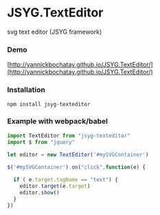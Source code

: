 # JSYG.TextEditor
svg text editor (JSYG framework)

### Demo
[http://yannickbochatay.github.io/JSYG.TextEditor/](http://yannickbochatay.github.io/JSYG.TextEditor/)

### Installation
```shell
npm install jsyg-texteditor
```

### Example with webpack/babel
```javascript
import TextEditor from "jsyg-texteditor"
import $ from "jquery"

let editor = new TextEditor('#mySVGContainer')
           
$('#mySVGContainer').on("click",function(e) {

  if ( e.target.tagName == "text") {
    editor.target(e.target)
    editor.show()
  }
})
```